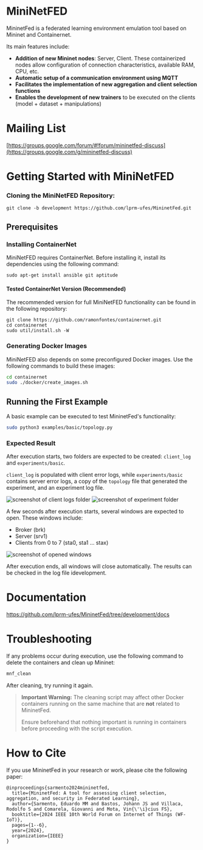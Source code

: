# MiniNetFED

MininetFed is a federated learning environment emulation tool based on Mininet and Containernet.

Its main features include:

- **Addition of new Mininet nodes**: Server, Client. These containerized nodes allow configuration of connection characteristics, available RAM, CPU, etc.
- **Automatic setup of a communication environment using MQTT**
- **Facilitates the implementation of new aggregation and client selection functions**
- **Enables the development of new trainers** to be executed on the clients (model + dataset + manipulations)

# Mailing List  
[https://groups.google.com/forum/#!forum/mininetfed-discuss](https://groups.google.com/g/mininetfed-discuss)

# Getting Started with MiniNetFED

### Cloning the MiniNetFED Repository:

```
git clone -b development https://github.com/lprm-ufes/MininetFed.git
```

## Prerequisites

### Installing ContainerNet
MiniNetFED requires ContainerNet. Before installing it, install its dependencies using the following command:

```
sudo apt-get install ansible git aptitude
```

#### Tested ContainerNet Version (Recommended)

The recommended version for full MiniNetFED functionality can be found in the following repository:

```
git clone https://github.com/ramonfontes/containernet.git
cd containernet
sudo util/install.sh -W
```

### Generating Docker Images

MiniNetFED also depends on some preconfigured Docker images. Use the following commands to build these images:

```bash
cd containernet
sudo ./docker/create_images.sh
```

## Running the First Example

A basic example can be executed to test MininetFed's functionality:

```bash
sudo python3 examples/basic/topology.py
```

### Expected Result

After execution starts, two folders are expected to be created: `client_log` and `experiments/basic`.

`client_log` is populated with client error logs, while `experiments/basic` contains server error logs, a copy of the `topology` file that generated the experiment, and an experiment log file.

<img src="https://github.com/lprm-ufes/MininetFed/blob/main/imgs/client_log.png" alt="screenshot of client logs folder" />
<img src="https://github.com/lprm-ufes/MininetFed/blob/main/imgs/results.png" alt="screenshot of experiment folder" />

A few seconds after execution starts, several windows are expected to open. These windows include:

- Broker (brk)
- Server (srv1)
- Clients from 0 to 7 (sta0, sta1 ... stax)

<img src="https://github.com/lprm-ufes/MininetFed/blob/main/imgs/execution.png" alt="screenshot of opened windows" />

After execution ends, all windows will close automatically. The results can be checked in the log file idevelopment.


# Documentation
https://github.com/lprm-ufes/MininetFed/tree/development/docs


# Troubleshooting

If any problems occur during execution, use the following command to delete the containers and clean up Mininet:

```bash
mnf_clean
```

After cleaning, try running it again.

> **Important Warning:** The cleaning script may affect other Docker containers running on the same machine that are **not** related to MininetFed.
>
> Ensure beforehand that nothing important is running in containers before proceeding with the script execution.

# How to Cite

If you use MininetFed in your research or work, please cite the following paper:

```
@inproceedings{sarmento2024mininetfed,  
  title={MininetFed: A tool for assessing client selection, aggregation, and security in Federated Learning},  
  author={Sarmento, Eduardo MM and Bastos, Johann JS and Villaca, Rodolfo S and Comarela, Giovanni and Mota, Vin{\'\i}cius FS},  
  booktitle={2024 IEEE 10th World Forum on Internet of Things (WF-IoT)},  
  pages={1--6},  
  year={2024},  
  organization={IEEE}  
}  
```
